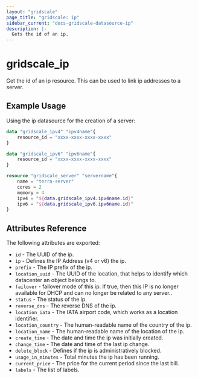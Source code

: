 ```yaml
---
layout: "gridscale"
page_title: "gridscale: ip"
sidebar_current: "docs-gridscale-datasource-ip"
description: |-
  Gets the id of an ip.
---
```


# gridscale_ip

Get the id of an ip resource. This can be used to link ip addresses to a server.

## Example Usage

Using the ip datasource for the creation of a server:

```terraform
data "gridscale_ipv4" "ipv4name"{
	resource_id = "xxxx-xxxx-xxxx-xxxx"
}

data "gridscale_ipv6" "ipv6name"{
	resource_id = "xxxx-xxxx-xxxx-xxxx"
}

resource "gridscale_server" "servername"{
	name = "terra-server"
	cores = 2
	memory = 4
	ipv4 = "${data.gridscale_ipv4.ipv4name.id}"
	ipv6 = "${data.gridscale_ipv6.ipv6name.id}"
}
```

## Attributes Reference

The following attributes are exported:

* `id` - The UUID of the ip.
* `ip` - Defines the IP Address (v4 or v6) the ip.
* `prefix` - The IP prefix of the ip.
* `location_uuid` - The UUID of the location, that helps to identify which datacenter an object belongs to.
* `failover` - failover mode of this ip. If true, then this IP is no longer available for DHCP and can no longer be related to any server..
* `status` - The status of the ip.
* `reverse_dns` - The reverse DNS of the ip.
* `location_iata` - The IATA airport code, which works as a location identifier.
* `location_country` - The human-readable name of the country of the ip.
* `location_name` - The human-readable name of the location of the ip.
* `create_time` - The date and time the ip was initially created.
* `change_time` - The date and time of the last ip change.
* `delete_block` - Defines if the ip is administratively blocked.
* `usage_in_minutes` - Total minutes the ip has been running.
* `current_price` - The price for the current period since the last bill.
* `labels` - The list of labels.
